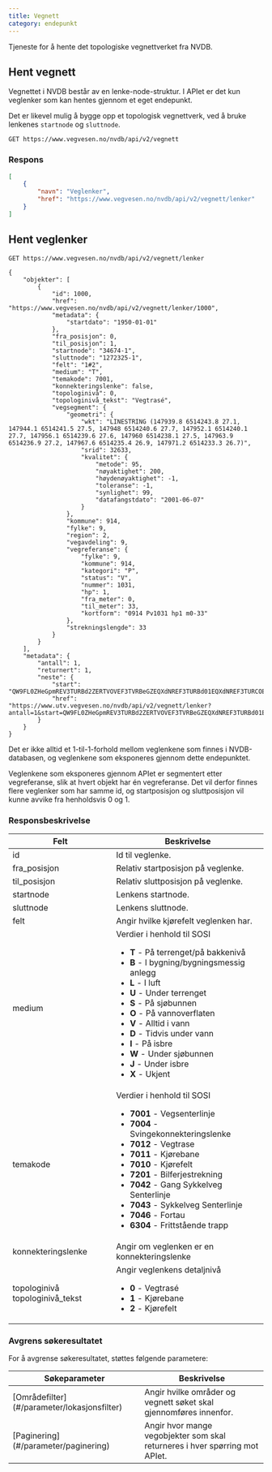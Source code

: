 ```yaml
---
title: Vegnett
category: endepunkt
---
```


Tjeneste for å hente det topologiske vegnettverket fra NVDB.

## Hent vegnett

Vegnettet i NVDB består av en lenke-node-struktur. I APIet er det kun veglenker som kan hentes gjennom et eget endepunkt.

Det er likevel mulig å bygge opp et topologisk vegnettverk, ved å bruke lenkenes `startnode` og `sluttnode`.

```
GET https://www.vegvesen.no/nvdb/api/v2/vegnett
```


### Respons

```json
[
    {
        "navn": "Veglenker",
        "href": "https://www.vegvesen.no/nvdb/api/v2/vegnett/lenker"
    }
]
```


## Hent veglenker

```
GET https://www.vegvesen.no/nvdb/api/v2/vegnett/lenker
```


```
{
    "objekter": [
        {
            "id": 1000,
            "href": "https://www.vegvesen.no/nvdb/api/v2/vegnett/lenker/1000",
            "metadata": {
                "startdato": "1950-01-01"
            },
            "fra_posisjon": 0,
            "til_posisjon": 1,
            "startnode": "34674-1",
            "sluttnode": "1272325-1",
            "felt": "1#2",
            "medium": "T",
            "temakode": 7001,
            "konnekteringslenke": false,
            "topologinivå": 0,
            "topologinivå_tekst": "Vegtrasé",
            "vegsegment": {
                "geometri": {
                    "wkt": "LINESTRING (147939.8 6514243.8 27.1, 147944.1 6514241.5 27.5, 147948 6514240.6 27.7, 147952.1 6514240.1 27.7, 147956.1 6514239.6 27.6, 147960 6514238.1 27.5, 147963.9 6514236.9 27.2, 147967.6 6514235.4 26.9, 147971.2 6514233.3 26.7)",
                    "srid": 32633,
                    "kvalitet": {
                        "metode": 95,
                        "nøyaktighet": 200,
                        "høydenøyaktighet": -1,
                        "toleranse": -1,
                        "synlighet": 99,
                        "datafangstdato": "2001-06-07"
                    }
                },
                "kommune": 914,
                "fylke": 9,
                "region": 2,
                "vegavdeling": 9,
                "vegreferanse": {
                    "fylke": 9,
                    "kommune": 914,
                    "kategori": "P",
                    "status": "V",
                    "nummer": 1031,
                    "hp": 1,
                    "fra_meter": 0,
                    "til_meter": 33,
                    "kortform": "0914 Pv1031 hp1 m0-33"
                },
                "strekningslengde": 33
            }
        }
    ],
    "metadata": {
        "antall": 1,
        "returnert": 1,
        "neste": {
            "start": "QW9FL0ZHeGpmREV3TURBd2ZERTVOVEF3TVRBeGZEQXdNREF3TURBd01EQXdNREF3TURCOE0yWm1NREF3TURBd01EQXdNREF3TUE9PQ==",
            "href": "https://www.utv.vegvesen.no/nvdb/api/v2/vegnett/lenker?antall=1&start=QW9FL0ZHeGpmREV3TURBd2ZERTVOVEF3TVRBeGZEQXdNREF3TURBd01EQXdNREF3TURCOE0yWm1NREF3TURBd01EQXdNREF3TUE9PQ%3D%3D"
        }
    }
}
```


Det er ikke alltid et 1-til-1-forhold mellom veglenkene som finnes i NVDB-databasen, og veglenkene som eksponeres gjennom dette endepunktet.

Veglenkene som eksponeres gjennom APIet er segmentert etter vegreferanse, slik at hvert objekt har én vegreferanse. Det vil derfor finnes flere veglenker som har samme id, og startposisjon og sluttposisjon vil kunne avvike fra henholdsvis 0 og 1.

### Responsbeskrivelse

<table>
<thead>
<tr>
<th>Felt</th>
<th>Beskrivelse</th>
</tr>
</thead>
<tbody>
<tr>
<td>id</td>
<td>Id til veglenke.</td>
</tr>
<tr>
<td>fra_posisjon</td>
<td>Relativ startposisjon på veglenke.</td>
</tr>
<tr>
<td>til_posisjon</td>
<td>Relativ sluttposisjon på veglenke.</td>
</tr>
<tr>
<td>startnode</td>
<td>Lenkens startnode.</td>
</tr>
<tr>
<td>sluttnode</td>
<td>Lenkens sluttnode.</td>
</tr>
<tr>
<td>felt</td>
<td>Angir hvilke kjørefelt veglenken har.</td>
</tr>
<tr>
<td>medium</td>
<td>Verdier i henhold til SOSI
<ul>
<li><b>T</b> - På terrenget/på bakkenivå
<li><b>B</b> - I bygning/bygningsmessig anlegg
<li><b>L</b> - I luft
<li><b>U</b> - Under terrenget
<li><b>S</b> - På sjøbunnen
<li><b>O</b> - På vannoverflaten
<li><b>V</b> - Alltid i vann
<li><b>D</b> - Tidvis under vann
<li><b>I</b> - På isbre
<li><b>W</b> - Under sjøbunnen
<li><b>J</b> - Under isbre
<li><b>X</b> - Ukjent
</dl>
</td>
</tr>
<tr>
<td>temakode</td>
<td>Verdier i henhold til SOSI
<ul>
<li><b>7001</b> - Vegsenterlinje
<li><b>7004</b> - Svingekonnekteringslenke
<li><b>7012</b> - Vegtrase
<li><b>7011</b> - Kjørebane
<li><b>7010</b> - Kjørefelt
<li><b>7201</b> - Bilferjestrekning
<li><b>7042</b> - Gang Sykkelveg Senterlinje
<li><b>7043</b> - Sykkelveg Senterlinje
<li><b>7046</b> - Fortau
<li><b>6304</b> - Frittstående trapp
</dl>
</td>
</tr>
<tr>
<td>konnekteringslenke</td>
<td>Angir om veglenken er en konnekteringslenke</td>
</tr>
<tr>
<td>topologinivå  
topologinivå_tekst</td>
<td>Angir veglenkens detaljnivå
<ul>
<li><b>0</b> - Vegtrasé
<li><b>1</b> - Kjørebane
<li><b>2</b> - Kjørefelt
</dl>
</td>
</tr>
</tbody>
</table>

### Avgrens søkeresultatet

For å avgrense søkeresultatet, støttes følgende parametere:

<table>
<thead>
<tr>
<th>Søkeparameter</th>
<th>Beskrivelse</th>
</tr>
</thead>
<tbody>
<tr>
<td>[Områdefilter](#/parameter/lokasjonsfilter)</td>
<td>Angir hvilke områder og vegnett søket skal gjennomføres innenfor.</td>
</tr>
<tr>
<td>[Paginering](#/parameter/paginering)</td>
<td>Angir hvor mange vegobjekter som skal returneres i hver spørring mot APIet.</td>
</tr>
</tbody>
</table>

